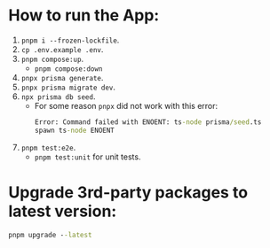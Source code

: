# How to run the App:

1. `pnpm i --frozen-lockfile`.
2. `cp .env.example .env`.
3. `pnpm compose:up`.
   - `pnpm compose:down`
4. `pnpx prisma generate`.
5. `pnpx prisma migrate dev`.
6. `npx prisma db seed`.
   - For some reason `pnpx` did not work with this error:
     ```cmd
     Error: Command failed with ENOENT: ts-node prisma/seed.ts
     spawn ts-node ENOENT
     ```
7. `pnpm test:e2e`.
   - `pnpm test:unit` for unit tests.

# Upgrade 3rd-party packages to latest version:

```cmd
pnpm upgrade --latest
```
